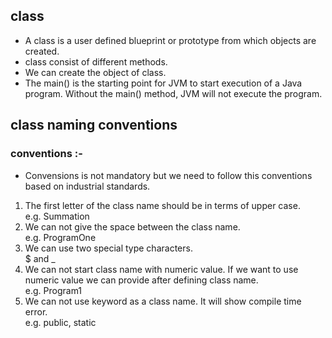 ## class
* A class is a user defined blueprint or prototype from which objects are created.
* class consist of different methods.
* We can create the object of class.
* The main() is the starting point for JVM to start execution of a Java program. Without the main() method, JVM will not execute the program.

## class naming conventions 
### conventions :-
* Convensions is not mandatory but we need to follow this conventions based on industrial standards.
1) The first letter of the class name should be in terms of upper case.<br>
  e.g. Summation <br>
2) We can not give the space between the class name.<br>
  e.g. ProgramOne <br>
3) We can use two special type characters.<br>
  $ and  _ <br>
4) We can not start class name with numeric value. If we want to use numeric value we can provide after defining class name.<br>
  e.g. Program1 <br>
5) We can not use keyword as a class name. It will show compile time error.<br>
  e.g. public, static <br> 

   

